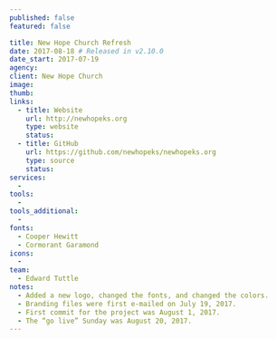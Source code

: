 ```yaml
---
published: false
featured: false

title: New Hope Church Refresh
date: 2017-08-18 # Released in v2.10.0
date_start: 2017-07-19
agency:
client: New Hope Church
image:
thumb:
links:
  - title: Website
    url: http://newhopeks.org
    type: website
    status:
  - title: GitHub
    url: https://github.com/newhopeks/newhopeks.org
    type: source
    status:
services:
  -
tools:
  -
tools_additional:
  -
fonts:
  - Cooper Hewitt
  - Cormorant Garamond
icons:
  -
team:
  - Edward Tuttle
notes:
  - Added a new logo, changed the fonts, and changed the colors.
  - Branding files were first e-mailed on July 19, 2017.
  - First commit for the project was August 1, 2017.
  - The “go live” Sunday was August 20, 2017.
---
```

